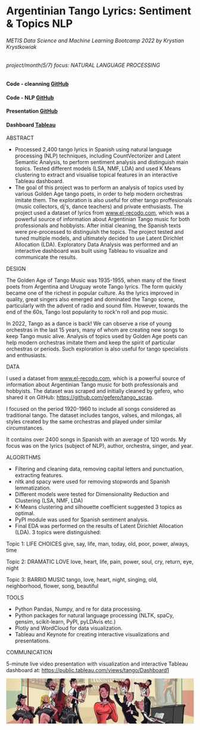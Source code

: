 # Argentinian Tango Lyrics: Sentiment & Topics NLP
###### METIS Data Science and Machine Learning Bootcamp 2022 by Krystian Krystkowiak
###### project/month(5/7) focus: NATURAL LANGUAGE PROCESSING
#### Code - cleanning [GitHub](https://github.com/Krystkowiakk/Argentinian-Tango-Lyrics-Sentiment-Topics-NLP/blob/main/1.%20Krystkowiak_Krystian_Project_5_Argentinian%20Tango%20Lyrics%20Sentiment%20%26%20Topics%20NLP%20-%20cleaning.ipynb)
#### Code - NLP [GitHub](https://github.com/Krystkowiakk/Argentinian-Tango-Lyrics-Sentiment-Topics-NLP/blob/main/2.%20Krystkowiak_Krystian_Project_5_Argentinian%20Tango%20Lyrics%20Sentiment%20%26%20Topics%20NLP%20-%20NLP.ipynb)
#### Presentation [GitHub](https://github.com/Krystkowiakk/Heart-Disease-Patients-Classification/blob/main/Project%20Presentation/Krystkowiak_Krystian_Project_4_Classification_on-Heart_Disease_Indicators.pdf)
#### Dashboard [Tableau](https://public.tableau.com/views/tango/Dashboard1)

ABSTRACT

- Processed 2,400 tango lyrics in Spanish using natural language processing (NLP) techniques, including CountVectorizer and Latent Semantic Analysis, to perform sentiment analysis and distinguish main topics. Tested different models (LSA, NMF, LDA) and used K Means clustering to extract and visualise topical features in an interactive Tableau dashboard.
- The goal of this project was to perform an analysis of topics used by various Golden Age tango poets, in order to help modern orchestras imitate them. The exploration is also useful for other tango proffesionals (music collectors, dj's, dance teachers) and private enthusiasts. The project used a dataset of lyrics from www.el-recodo.com, which was a powerful source of information about Argentinian Tango music for both professionals and hobbyists. After initial cleaning, the Spanish texts were pre-processed to distinguish the topics. The project tested and tuned multiple models, and ultimately decided to use Latent Dirichlet Allocation (LDA). Exploratory Data Analysis was performed and an interactive dashboard was built using Tableau to visualize and communicate the results.

DESIGN

The Golden Age of Tango Music was 1935-1955, when many of the finest poets from Argentina and Uruguay wrote Tango lyrics. The form quickly became one of the richest in popular culture.  As the lyrics improved in quality, great singers also emerged and dominated the Tango scene, particularly with the advent of radio and sound film. However, towards the end of the 60s, Tango lost popularity to rock'n roll and pop music.

In 2022, Tango as a dance is back! We can observe a rise of young orchestras in the last 15 years, many of whom are creating new songs to keep Tango music alive. Analysis of topics used by Golden Age poets can help modern orchestras imitate them and keep the spirit of particular orchestras or periods. Such exploration is also useful for tango specialists and enthusiasts.

DATA

I used a dataset from www.el-recodo.com, which is a powerful source of information about Argentinian Tango music for both professionals and hobbyists. The dataset was scraped and initially cleaned by gefero, who shared it on GitHub: https://github.com/gefero/tango_scrap.

I focused on the period 1920-1960 to include all songs considered as traditional tango. The dataset includes tangos, valses, and milongas, all styles created by the same orchestras and played under similar circumstances.

It contains over 2400 songs in Spanish with an average of 120 words. My focus was on the lyrics (subject of NLP), author, orchestra, singer, and year.

ALGORITHMS

- Filtering and cleaning data, removing capital letters and punctuation, extracting features.
- nltk and spacy were used for removing stopwords and Spanish lemmatization.
- Different models were tested for Dimensionality Reduction and Clustering (LSA, NMF, LDA)
- K-Means clustering and silhouette coefficient suggested 3 topics as optimal.
- PyPI module was used for Spanish sentiment analysis.
- Final EDA was performed on the results of Latent Dirichlet Allocation (LDA). 3 topics were distinguished:

Topic 1: LIFE CHOICES
give, say, life, man, today, old, poor, power, always, time

Topic 2: DRAMATIC LOVE
love, heart, life, pain, power, soul, cry, return, eye, night  

Topic 3: BARRIO MUSIC
tango, love, heart, night, singing, old, neighborhood, flower, song, beautiful

TOOLS

- Python Pandas, Numpy, and re for data processing.
- Python packages for natural language processing (NLTK, spaCy, gensim, scikit-learn, PyPI, pyLDAvis etc.)
- Plotly and WordCloud for data visualization.
- Tableau and Keynote for creating interactive visualizations and presentations.

COMMUNICATION

5-minute live video presentation with visualization and interactive Tableau dashboard at: https://public.tableau.com/views/tango/Dashboard1

![Argentinian Tango Lyrics: Sentiment & Topics NLP](files/cover.jpg)


